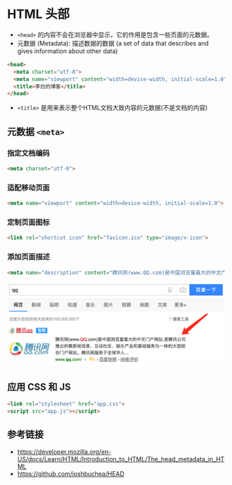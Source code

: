 # HTML 头部

* `<head>` 的内容不会在浏览器中显示，它的作用是包含一些页面的元数据。
* 元数据 (Metadata): 描述数据的数据 (a set of data that describes and gives information about other data)

```html
<head>
  <meta charset="utf-8">
  <meta name="viewport" content="width=device-width, initial-scale=1.0">
  <title>李白的博客</title>
</head>
```
* `<title>` 是用来表示整个HTML文档大致内容的元数据(不是文档的内容)

## 元数据 `<meta>`
### 指定文档编码
```html
<meta charset="utf-8">
```

### 适配移动页面
```html
<meta name="viewport" content="width=device-width, initial-scale=1.0">
```

### 定制页面图标
```html
<link rel="shortcut icon" href="favicon.ico" type="image/x-icon">
```

### 添加页面描述
```html
<meta name="description" content="腾讯网(www.QQ.com)是中国浏览量最大的中文门户网站，是腾讯公司推出的集新闻信息、互动社区、娱乐产品和基础服务为一体的大型综合门户网站。腾讯网服务于全球华人用户，致力成为最具传播力和互动性，权威、主流、时尚的互联网媒体平台。通过强大的实时新闻和全面深入的信息资讯服务，为中国数以亿计的互联网用户提供富有创意的网上新生活。">
```
![百度搜索 qq](images/qq.png)

## 应用 CSS 和 JS
```html
<link rel="stylesheet" href="app.css">
<script src="app.js"></script>
```

## 参考链接
* https://developer.mozilla.org/en-US/docs/Learn/HTML/Introduction_to_HTML/The_head_metadata_in_HTML
* https://github.com/joshbuchea/HEAD
